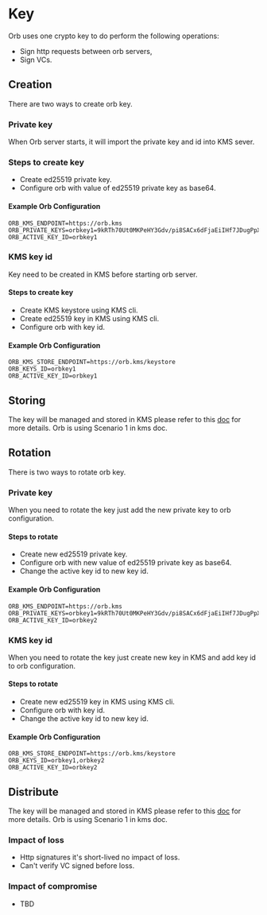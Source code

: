 # Key
Orb uses one crypto key to do perform the following operations:
 - Sign http requests between orb servers,
 - Sign VCs.

## Creation
There are two ways to create orb key.

### Private key
When Orb server starts, it will import the private key and id into KMS sever.

### Steps to create key
- Create ed25519 private key.
- Configure orb with value of ed25519 private key as base64.

#### Example Orb Configuration
```
ORB_KMS_ENDPOINT=https://orb.kms
ORB_PRIVATE_KEYS=orbkey1=9kRTh70Ut0MKPeHY3Gdv/pi8SACx6dFjaEiIHf7JDugPpXBnCHVvRbgdzYbWfCGsXdvh/Zct+AldKG4bExjHXg
ORB_ACTIVE_KEY_ID=orbkey1
```

### KMS key id
Key need to be created in KMS before starting orb server.

#### Steps to create key
- Create KMS keystore using KMS cli.
- Create ed25519 key in KMS using KMS cli.
- Configure orb with key id.

#### Example Orb Configuration
```
ORB_KMS_STORE_ENDPOINT=https://orb.kms/keystore
ORB_KEYS_ID=orbkey1
ORB_ACTIVE_KEY_ID=orbkey1
```

## Storing
The key will be managed and stored in KMS please refer to this [doc](../kms/keys.html) for more details.
Orb is using Scenario 1 in kms doc.

## Rotation
There is two ways to rotate orb key.

### Private key
When you need to rotate the key just add the new private key to orb configuration.

#### Steps to rotate
- Create new ed25519 private key.
- Configure orb with new value of ed25519 private key as base64.
- Change the active key id to new key id.

#### Example Orb Configuration
```
ORB_KMS_ENDPOINT=https://orb.kms
ORB_PRIVATE_KEYS=orbkey1=9kRTh70Ut0MKPeHY3Gdv/pi8SACx6dFjaEiIHf7JDugPpXBnCHVvRbgdzYbWfCGsXdvh/Zct+AldKG4bExjHXg,orbkey2=bwpFhQXFhhPQCkAt3fmj9t05hnuwVqiUkBjaXV9QBeisrjoFhUEcIzVOH6QoIXNptWZtOZNdEvlLAf6bZa8opg
ORB_ACTIVE_KEY_ID=orbkey2
```

### KMS key id
When you need to rotate the key just create new key in KMS and add key id to orb configuration.

#### Steps to rotate
- Create new ed25519 key in KMS using KMS cli.
- Configure orb with key id.
- Change the active key id to new key id.

#### Example Orb Configuration
```
ORB_KMS_STORE_ENDPOINT=https://orb.kms/keystore
ORB_KEYS_ID=orbkey1,orbkey2
ORB_ACTIVE_KEY_ID=orbkey2
```

## Distribute
The key will be managed and stored in KMS please refer to this [doc](../kms/keys.md) for more details.
Orb is using Scenario 1 in kms doc.

### Impact of loss
- Http signatures it's short-lived no impact of loss.
- Can't verify VC signed before loss.

### Impact of compromise
- TBD
